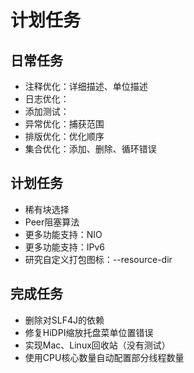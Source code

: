 # 计划任务

## 日常任务

* 注释优化：详细描述、单位描述
* 日志优化：
* 添加测试：
* 异常优化：捕获范围
* 排版优化：优化顺序
* 集合优化：添加、删除、循环错误

## 计划任务

* 稀有块选择
* Peer阻塞算法
* 更多功能支持：NIO
* 更多功能支持：IPv6
* 研究自定义打包图标：--resource-dir

## 完成任务

* 删除对SLF4J的依赖
* 修复HiDPI缩放托盘菜单位置错误
* 实现Mac、Linux回收站（没有测试）
* 使用CPU核心数量自动配置部分线程数量
